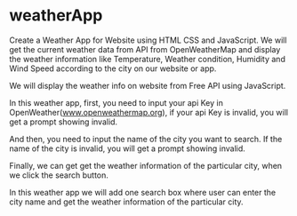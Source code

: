 # weatherApp

Create a Weather App for Website using HTML CSS and JavaScript.
We will get the current weather data from API from OpenWeatherMap and display the weather information like Temperature, Weather condition, Humidity and Wind Speed according to the city on our website or app.

We will display the weather info on website from Free API using JavaScript.

In this weather app, first, you need to input your api Key in OpenWeather(www.openweathermap.org), if your api Key is invalid, you will get a prompt showing invalid.

And then, you need to input the name of the city you want to search. If the name of the city is invalid, you will get a prompt showing invalid.

Finally, we can get get the weather information of the particular city, when we click the search button.

In this weather app we will add one search box where user can enter the city name and get the weather information of the particular city.
